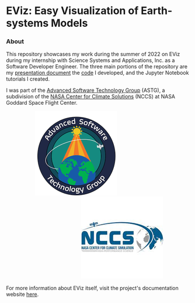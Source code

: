 # EViz: Easy Visualization of Earth-systems Models
### About
This repository showcases my work during the summer of 2022 on EViz during my internship with Science Systems and Applications, Inc. as a Software Developer Engineer. The three main portions of the repository are my [presentation document](./EViz_Prez.pdf) the [code](./eviz/) I developed, and the Jupyter Notebook tutorials I created.

I was part of the [Advanced Software Technology Group](https://astg.pages.smce.nasa.gov/website/) (ASTG), a subdivision of the [NASA Center for Climate Solutions](https://www.nccs.nasa.gov) (NCCS) at NASA Goddard Space Flight Center.

&nbsp;&nbsp;&nbsp;&nbsp;&nbsp;&nbsp;&nbsp;&nbsp;&nbsp;&nbsp;&nbsp;&nbsp;&nbsp;&nbsp;&nbsp;&nbsp;&nbsp;&nbsp;&nbsp;&nbsp;![ASTG Logo](./Images/ASTG_logo_dark.png)&nbsp;&nbsp;&nbsp;&nbsp;&nbsp;&nbsp;&nbsp;&nbsp;&nbsp;&nbsp;&nbsp;&nbsp;&nbsp;&nbsp;&nbsp;&nbsp;&nbsp;&nbsp;&nbsp;&nbsp;&nbsp;&nbsp;&nbsp;&nbsp;&nbsp;&nbsp;&nbsp;&nbsp;&nbsp;&nbsp;&nbsp;&nbsp;&nbsp;&nbsp;&nbsp;&nbsp;&nbsp;&nbsp;&nbsp;&nbsp;&nbsp;&nbsp;&nbsp;&nbsp;&nbsp;&nbsp;&nbsp;&nbsp;&nbsp;&nbsp;&nbsp;&nbsp;![NCCS Logo](./Images/NCCS_logo.jpeg)

For more information about EViz itself, visit the project's documentation website [here](https://astg.pages.smce.nasa.gov/visualization/eviz/index.html).
